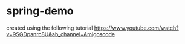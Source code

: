 # spring-demo
created using the following tutorial
https://www.youtube.com/watch?v=9SGDpanrc8U&ab_channel=Amigoscode
